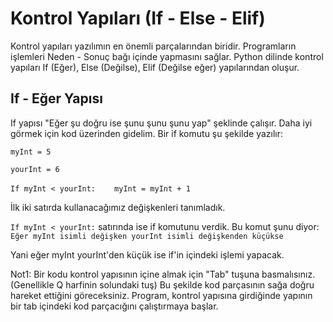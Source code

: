 # Kontrol Yapıları (If - Else - Elif)
Kontrol yapıları yazılımın en önemli parçalarından biridir. Programların işlemleri Neden - Sonuç bağı içinde yapmasını sağlar. Python dilinde kontrol yapıları If (Eğer), Else (Değilse), Elif (Değilse eğer) yapılarından oluşur.

## If - Eğer Yapısı
If yapısı "Eğer şu doğru ise şunu şunu şunu yap" şeklinde çalışır. Daha iyi görmek için kod üzerinden gidelim. Bir if komutu şu şekilde yazılır:


`myInt = 5`

`yourInt = 6`

`If myInt < yourInt:`
  
&nbsp;`  myInt = myInt + 1`
  
  
İlk iki satırda kullanacağımız değişkenleri tanımladık.

` If myInt < yourInt: ` satırında ise if komutunu verdik. Bu komut şunu diyor: ` Eğer myInt isimli değişken yourInt isimli değişkenden küçükse`

Yani eğer myInt yourInt'den küçük ise if'in içindeki işlemi yapacak.

Not1: Bir kodu kontrol yapısının içine almak için "Tab" tuşuna basmalısınız. (Genellikle Q harfinin solundaki tuş) Bu şekilde kod parçasının sağa doğru hareket ettiğini göreceksiniz. Program, kontrol yapısına girdiğinde yapının bir tab içindeki kod parçacığını çalıştırmaya başlar.

